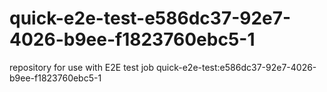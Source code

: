 # quick-e2e-test-e586dc37-92e7-4026-b9ee-f1823760ebc5-1
repository for use with E2E test job quick-e2e-test:e586dc37-92e7-4026-b9ee-f1823760ebc5-1
